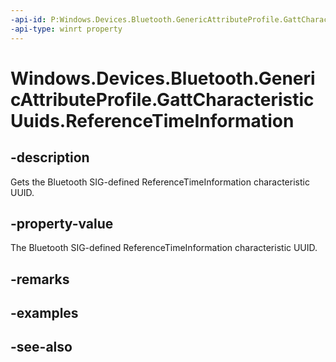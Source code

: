 ----api-id: P:Windows.Devices.Bluetooth.GenericAttributeProfile.GattCharacteristicUuids.ReferenceTimeInformation
-api-type: winrt property
---<!-- Property syntaxpublic System.Guid ReferenceTimeInformation { get; }--># Windows.Devices.Bluetooth.GenericAttributeProfile.GattCharacteristicUuids.ReferenceTimeInformation## -descriptionGets the Bluetooth SIG-defined ReferenceTimeInformation characteristic UUID.## -property-valueThe Bluetooth SIG-defined ReferenceTimeInformation characteristic UUID.## -remarks## -examples## -see-also